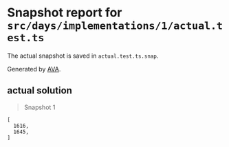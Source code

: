 # Snapshot report for `src/days/implementations/1/actual.test.ts`

The actual snapshot is saved in `actual.test.ts.snap`.

Generated by [AVA](https://avajs.dev).

## actual solution

> Snapshot 1

    [
      1616,
      1645,
    ]

